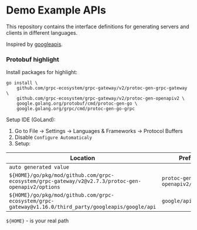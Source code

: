 # Demo Example APIs

This repository contains the interface definitions for generating servers and clients in different languages.

Inspired by [googleapis](https://github.com/googleapis/googleapis).

### Protobuf highlight

Install packages for highlight:
```shell
go install \
    github.com/grpc-ecosystem/grpc-gateway/v2/protoc-gen-grpc-gateway \
    github.com/grpc-ecosystem/grpc-gateway/v2/protoc-gen-openapiv2 \
    google.golang.org/protobuf/cmd/protoc-gen-go \
    google.golang.org/grpc/cmd/protoc-gen-go-grpc
```

Setup IDE (GoLand):

1. Go to File -> Settings -> Languages & Frameworks -> Protocol Buffers
2. Disable `Configure Automaticaly`
3. Setup:

| Location | Prefix   |
|--------|--------- |
| `auto generated value` | |
| `${HOME}/go/pkg/mod/github.com/grpc-ecosystem/grpc-gateway/v2@v2.7.3/protoc-gen-openapiv2/options` | `protoc-gen-openapiv2/options` |
| `${HOME}/go/pkg/mod/github.com/grpc-ecosystem/grpc-gateway@v1.16.0/third_party/googleapis/google/api` | `google/api` |

`${HOME}` - is your real path